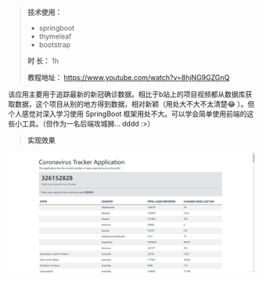 >**技术使用：**
>
>* springboot
>* thymeleaf
>* bootstrap
>
>**时      长：** 1h
>
>**教程地址：** https://www.youtube.com/watch?v=8hjNG9GZGnQ



该应用主要用于追踪最新的新冠确诊数据。相比于b站上的项目视频都从数据库获取数据，这个项目从别的地方得到数据，相对新颖（用处大不大不太清楚:joy: ）。但个人感觉对深入学习使用 SpringBoot 框架用处不大。可以学会简单使用前端的这些小工具。（但作为一名后端攻城狮... dddd :>）



> **实现效果**

![image-20220117004059201](images/image-20220117004059201.png)

